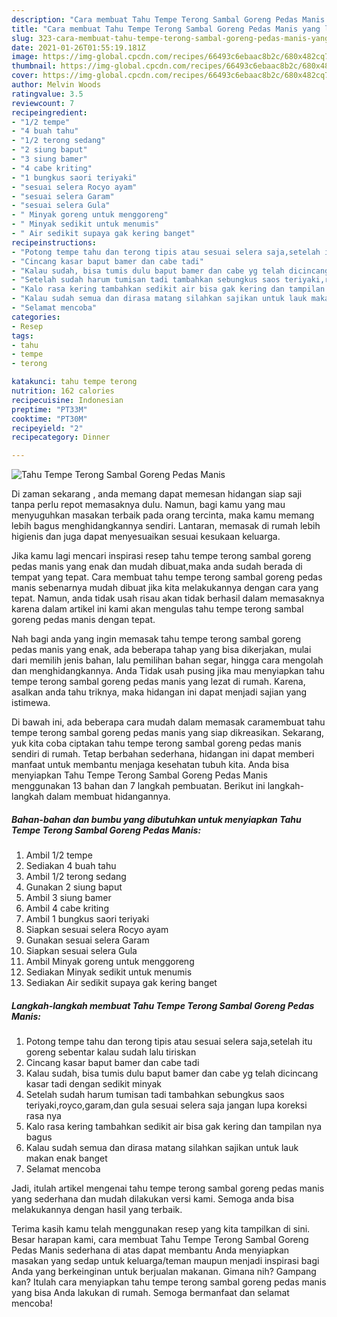 ```yaml
---
description: "Cara membuat Tahu Tempe Terong Sambal Goreng Pedas Manis yang lezat dan Mudah Dibuat"
title: "Cara membuat Tahu Tempe Terong Sambal Goreng Pedas Manis yang lezat dan Mudah Dibuat"
slug: 323-cara-membuat-tahu-tempe-terong-sambal-goreng-pedas-manis-yang-lezat-dan-mudah-dibuat
date: 2021-01-26T01:55:19.181Z
image: https://img-global.cpcdn.com/recipes/66493c6ebaac8b2c/680x482cq70/tahu-tempe-terong-sambal-goreng-pedas-manis-foto-resep-utama.jpg
thumbnail: https://img-global.cpcdn.com/recipes/66493c6ebaac8b2c/680x482cq70/tahu-tempe-terong-sambal-goreng-pedas-manis-foto-resep-utama.jpg
cover: https://img-global.cpcdn.com/recipes/66493c6ebaac8b2c/680x482cq70/tahu-tempe-terong-sambal-goreng-pedas-manis-foto-resep-utama.jpg
author: Melvin Woods
ratingvalue: 3.5
reviewcount: 7
recipeingredient:
- "1/2 tempe"
- "4 buah tahu"
- "1/2 terong sedang"
- "2 siung baput"
- "3 siung bamer"
- "4 cabe kriting"
- "1 bungkus saori teriyaki"
- "sesuai selera Rocyo ayam"
- "sesuai selera Garam"
- "sesuai selera Gula"
- " Minyak goreng untuk menggoreng"
- " Minyak sedikit untuk menumis"
- " Air sedikit supaya gak kering banget"
recipeinstructions:
- "Potong tempe tahu dan terong tipis atau sesuai selera saja,setelah itu goreng sebentar kalau sudah lalu tiriskan"
- "Cincang kasar baput bamer dan cabe tadi"
- "Kalau sudah, bisa tumis dulu baput bamer dan cabe yg telah dicincang kasar tadi dengan sedikit minyak"
- "Setelah sudah harum tumisan tadi tambahkan sebungkus saos teriyaki,royco,garam,dan gula sesuai selera saja jangan lupa koreksi rasa nya"
- "Kalo rasa kering tambahkan sedikit air bisa gak kering dan tampilan nya bagus"
- "Kalau sudah semua dan dirasa matang silahkan sajikan untuk lauk makan enak banget"
- "Selamat mencoba"
categories:
- Resep
tags:
- tahu
- tempe
- terong

katakunci: tahu tempe terong 
nutrition: 162 calories
recipecuisine: Indonesian
preptime: "PT33M"
cooktime: "PT30M"
recipeyield: "2"
recipecategory: Dinner

---
```



![Tahu Tempe Terong Sambal Goreng Pedas Manis](https://img-global.cpcdn.com/recipes/66493c6ebaac8b2c/680x482cq70/tahu-tempe-terong-sambal-goreng-pedas-manis-foto-resep-utama.jpg)

Di zaman  sekarang , anda memang dapat memesan hidangan siap saji tanpa perlu repot memasaknya dulu. Namun, bagi kamu yang mau menyuguhkan masakan terbaik pada orang tercinta, maka kamu memang lebih bagus menghidangkannya sendiri. Lantaran, memasak di rumah lebih higienis dan juga dapat menyesuaikan sesuai kesukaan keluarga.

Jika kamu lagi mencari inspirasi resep tahu tempe terong sambal goreng pedas manis yang enak dan mudah dibuat,maka anda sudah berada di tempat yang tepat. Cara membuat tahu tempe terong sambal goreng pedas manis  sebenarnya mudah dibuat jika kita melakukannya dengan cara yang tepat. Namun, anda tidak usah risau akan tidak berhasil dalam memasaknya 
karena dalam artikel ini kami akan mengulas tahu tempe terong sambal goreng pedas manis dengan tepat.  



Nah bagi anda yang ingin memasak tahu tempe terong sambal goreng pedas manis yang enak, ada beberapa tahap yang bisa dikerjakan, mulai dari memilih jenis bahan, lalu pemilihan bahan segar, hingga cara mengolah dan menghidangkannya. Anda Tidak usah pusing jika mau menyiapkan tahu tempe terong sambal goreng pedas manis yang lezat di rumah. Karena, asalkan anda  tahu triknya, maka hidangan ini dapat menjadi sajian yang istimewa.

Di bawah ini, ada beberapa cara mudah dalam memasak caramembuat tahu tempe terong sambal goreng pedas manis yang siap dikreasikan. Sekarang, yuk kita coba ciptakan tahu tempe terong sambal goreng pedas manis sendiri di rumah. Tetap berbahan sederhana, hidangan ini dapat memberi manfaat untuk membantu menjaga kesehatan tubuh kita. Anda bisa menyiapkan Tahu Tempe Terong Sambal Goreng Pedas Manis menggunakan 13 bahan dan 7 langkah pembuatan. Berikut ini langkah-langkah dalam membuat hidangannya.

<!--inarticleads1-->

##### Bahan-bahan dan bumbu yang dibutuhkan untuk menyiapkan Tahu Tempe Terong Sambal Goreng Pedas Manis:

1. Ambil 1/2 tempe
1. Sediakan 4 buah tahu
1. Ambil 1/2 terong sedang
1. Gunakan 2 siung baput
1. Ambil 3 siung bamer
1. Ambil 4 cabe kriting
1. Ambil 1 bungkus saori teriyaki
1. Siapkan sesuai selera Rocyo ayam
1. Gunakan sesuai selera Garam
1. Siapkan sesuai selera Gula
1. Ambil  Minyak goreng untuk menggoreng
1. Sediakan  Minyak sedikit untuk menumis
1. Sediakan  Air sedikit supaya gak kering banget




<!--inarticleads2-->

##### Langkah-langkah membuat Tahu Tempe Terong Sambal Goreng Pedas Manis:

1. Potong tempe tahu dan terong tipis atau sesuai selera saja,setelah itu goreng sebentar kalau sudah lalu tiriskan
1. Cincang kasar baput bamer dan cabe tadi
1. Kalau sudah, bisa tumis dulu baput bamer dan cabe yg telah dicincang kasar tadi dengan sedikit minyak
1. Setelah sudah harum tumisan tadi tambahkan sebungkus saos teriyaki,royco,garam,dan gula sesuai selera saja jangan lupa koreksi rasa nya
1. Kalo rasa kering tambahkan sedikit air bisa gak kering dan tampilan nya bagus
1. Kalau sudah semua dan dirasa matang silahkan sajikan untuk lauk makan enak banget
1. Selamat mencoba




Jadi, itulah artikel mengenai  tahu tempe terong sambal goreng pedas manis  yang sederhana dan mudah dilakukan versi kami. Semoga anda bisa melakukannya dengan hasil yang terbaik. 

Terima kasih kamu telah menggunakan resep yang kita tampilkan di sini. Besar harapan kami, cara membuat  Tahu Tempe Terong Sambal Goreng Pedas Manis sederhana di atas dapat membantu Anda menyiapkan masakan yang sedap untuk keluarga/teman maupun menjadi inspirasi bagi Anda yang berkeinginan untuk berjualan makanan. Gimana nih? Gampang kan? Itulah cara menyiapkan tahu tempe terong sambal goreng pedas manis yang bisa Anda lakukan di rumah. Semoga bermanfaat dan selamat mencoba!

